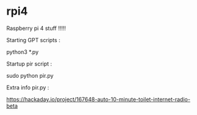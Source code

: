 # rpi4

Raspberry pi 4 stuff !!!!!

Starting GPT scripts :

python3 *.py 

Startup pir script :

sudo python pir.py

Extra info pir.py :

https://hackaday.io/project/167648-auto-10-minute-toilet-internet-radio-beta
